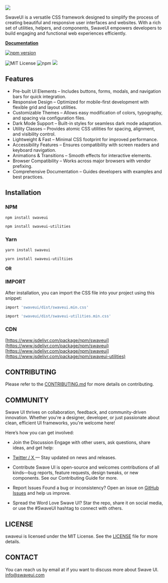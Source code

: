 <a href="https://swaveui.com" target="_blank"><img src="https://swaveui.com/assets/images/swaveui-logo.png" class="sw-img sw-wd-40" /></a>

SwaveUI is a versatile CSS framework designed to simplify the process of creating beautiful and responsive user interfaces and websites. With a rich set of utilities, helpers, and components, SwaveUI empowers developers to build engaging and functional web experiences efficiently.

<a href="https://swaveui.com/docs" target="_blank"><strong>Documentation</strong></a>

[![npm version](https://img.shields.io/npm/v/swaveui?logo=npm&logoColor=fff)](https://www.npmjs.com/package/swaveui)
<!-- ![Build Status](https://github.com/toubielawbar/swaveui/actions/workflows/WORKFLOW-FILE/badge.svg)
[![Build Status](https://img.shields.io/github/actions/workflow/status/toubielawbar/swaveui/js.yml?branch=main&label=JS%20Tests&logo=github)](https://github.com/toubielawbar/swaveui/actions/workflows/js.yml?query=workflow%3AJS+branch%3Amain) -->
![MIT License](https://img.shields.io/badge/license-MIT-blue.svg)
![npm](https://img.shields.io/npm/dm/swaveui.svg)
[![](https://data.jsdelivr.com/v1/package/npm/swaveui/badge)](https://www.jsdelivr.com/package/npm/swaveui)

## Features
- Pre-built UI Elements – Includes buttons, forms, modals, and navigation bars for quick integration.
- Responsive Design – Optimized for mobile-first development with flexible grid and layout utilities.
- Customizable Themes – Allows easy modification of colors, typography, and spacing via configuration files.
- Dark Mode Support – Built-in styles for seamless dark mode adaptation.
- Utility Classes – Provides atomic CSS utilities for spacing, alignment, and visibility control.
- Lightweight & Fast – Minimal CSS footprint for improved performance.
- Accessibility Features – Ensures compatibility with screen readers and keyboard navigation.
- Animations & Transitions – Smooth effects for interactive elements.
- Browser Compatibility – Works across major browsers with vendor prefixing.
- Comprehensive Documentation – Guides developers with examples and best practices.


## Installation

### NPM
```sh
npm install swaveui
```

```sh
npm install swaveui-utilities
```

### Yarn
```sh
yarn install swaveui
```

```sh
yarn install swaveui-utiltiies
```

**OR**

### IMPORT
After installation, you can import the CSS file into your project using this snippet:

```sh
import 'swaveui/dist/swaveui.min.css'
```

```sh
import 'swaveui/dist/swaveui-utilities.min.css'
```

### CDN
[https://www.jsdelivr.com/package/npm/swaveui](https://www.jsdelivr.com/package/npm/swaveui)
[https://www.jsdelivr.com/package/npm/swaveui](https://www.jsdelivr.com/package/npm/swaveui-utilities)

## CONTRIBUTING
Please refer to the [CONTRIBUTING.md](https://github.com/toubielawbar/swaveui/blob/main/.github/CONTRIBUTING.md) for more details on contributing.

## COMMUNITY
Swave UI thrives on collaboration, feedback, and community-driven innovation. Whether you're a designer, developer, or just passionate about clean, efficient UI frameworks, you're welcome here!

Here’s how you can get involved:

- Join the Discussion
Engage with other users, ask questions, share ideas, and get help:
- <a href="https://x.com/swaveUI">Twitter / X </a> — Stay updated on news and releases.

- Contribute
Swave UI is open-source and welcomes contributions of all kinds—bug reports, feature requests, design tweaks, or new components. See our Contributing Guide for more.

- Report Issues
Found a bug or inconsistency? Open an issue on <a href="https://github.com/toubielawbar/swaveui/issues">GitHub Issues</a> and help us improve.

- Spread the Word
Love Swave UI? Star the repo, share it on social media, or use the #SwaveUI hashtag to connect with others.


## LICENSE
swaveui is licensed under the MIT License. See the [LICENSE](https://github.com/toubielawbar/swaveui/blob/main/.github/LICENSE) file for more details.

## CONTACT
You can reach us by email at if you want to discuss more about Swave UI. [info@swaveui.com](mailto:info@swaveui.com)
